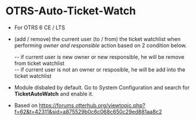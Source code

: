 # OTRS-Auto-Ticket-Watch
- For OTRS 6 CE / LTS  
- (add / remove) the current user (to / from) the ticket watchlist when performing *owner and responsible* action based on 2 condition below.  
  
	-- if current user is new owner or new responsible, he will be remove from ticket watchlist  
	-- if current user is not an owner or resposible, he will be add into the ticket watchlist  

- Module disbaled by default. Go to System Configuration and search for  **TicketAutoWatch** and enable it.  
  
- Based on https://forums.otterhub.org/viewtopic.php?f=62&t=42311&sid=a875529b0c6c068c650c29ed881aa8c2  